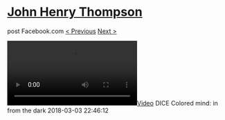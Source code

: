 # [John Henry Thompson](../README.md)
post Facebook.com
[< Previous](2018-03-03-2.md) [Next >](2018-03-03-4.md)

[![](../media/2018-03-03/DICE-Colored-mind-in-from-the-dark.mp4)](../README.md)
DICE Colored mind: in from the dark
2018-03-03 22:46:12